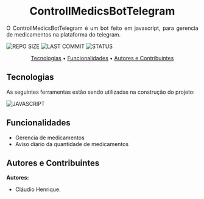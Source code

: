 <h1 align="center">ControllMedicsBotTelegram</h1>

<p align="justify">O ControllMedicsBotTelegram é um bot feito em javascript, para gerencia de medicamentos na plataforma do telegram.</p>

![REPO SIZE](https://img.shields.io/github/repo-size/claudiohenriquefds/controllmedicsbottelegram?color=0D1117&label=Repo%20Size&style=flat-square&labelColor=0D1117)
![LAST COMMIT](https://img.shields.io/github/last-commit/claudiohenriquefds/controllmedicsbottelegram?color=0D1117&label=Last%20Commit&style=flat-square&labelColor=0D1117)
![STATUS](https://img.shields.io/badge/Done-0D1117?style=flat-square&label=Status&Color=white&labelColor=0D1117)

<p align="center">
  <a href="#technologies">Tecnologias</a> •
  <a href="#functionalities">Funcionalidades</a> •
  <a href="#authors">Autores e Contribuintes</a>
</p>


<h2 id="technologies">Tecnologias</h2>

As seguintes ferramentas estão sendo utilizadas na construção do projeto:

![JAVASCRIPT](https://img.shields.io/badge/javascript%20-0D1117?style=for-the-badge&logo=javascript&logoColor=white&labelColor=E34F26)

<h2 id="functionalities">Funcionalidades</h2>

 * Gerencia de medicamentos
 * Aviso diario da quantidade de medicamentos

<h2 id="authors">Autores e Contribuintes</h2>

**Autores:**

- Cláudio Henrique.
